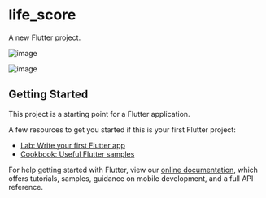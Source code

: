 # life_score

A new Flutter project.

![image](https://user-images.githubusercontent.com/95128154/149096979-73433935-a4d0-4d70-82c7-a1075a5e8f2a.png)

![image](https://user-images.githubusercontent.com/95128154/149097519-412b5c07-7220-4d76-bde3-70c07c6dc91d.png)


## Getting Started

This project is a starting point for a Flutter application.

A few resources to get you started if this is your first Flutter project:

- [Lab: Write your first Flutter app](https://flutter.dev/docs/get-started/codelab)
- [Cookbook: Useful Flutter samples](https://flutter.dev/docs/cookbook)

For help getting started with Flutter, view our
[online documentation](https://flutter.dev/docs), which offers tutorials,
samples, guidance on mobile development, and a full API reference.
